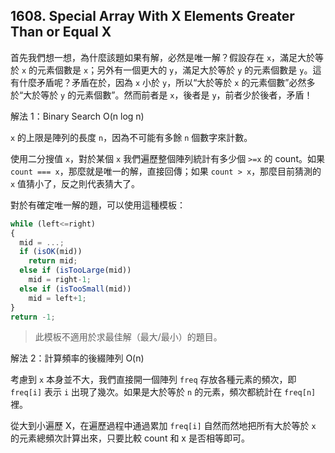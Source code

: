 ## 1608. Special Array With X Elements Greater Than or Equal X

首先我們想一想，為什麼該題如果有解，必然是唯一解？假設存在 `x`，滿足大於等於 `x` 的元素個數是 `x`；另外有一個更大的 `y`，滿足大於等於 `y` 的元素個數是 `y`。這有什麼矛盾呢？矛盾在於，因為 `x` 小於 `y`，所以“大於等於 `x` 的元素個數”必然多於“大於等於 `y` 的元素個數”。然而前者是 `x`，後者是 `y`，前者少於後者，矛盾！

解法 1：Binary Search O(n log n)

`x` 的上限是陣列的長度 `n`，因為不可能有多餘 `n` 個數字來計數。

使用二分搜值 `x`，對於某個 `x` 我們遍歷整個陣列統計有多少個 `>=x` 的 count。如果 `count === x`，那麼就是唯一的解，直接回傳；如果 `count > x`，那麼目前猜測的 `x` 值猜小了，反之則代表猜大了。

對於有確定唯一解的題，可以使用這種模板：

```ts
while (left<=right)
{
  mid = ...;
  if (isOK(mid))
    return mid;
  else if (isTooLarge(mid))
    mid = right-1;
  else if (isTooSmall(mid))
    mid = left+1;
}
return -1;
```
> 此模板不適用於求最佳解（最大/最小）的題目。

解法 2：計算頻率的後綴陣列 O(n)

考慮到 `x` 本身並不大，我們直接開一個陣列 `freq` 存放各種元素的頻次，即 `freq[i]` 表示 `i` 出現了幾次。如果是大於等於 `n` 的元素，頻次都統計在 `freq[n]` 裡。

從大到小遍歷 X，在遍歷過程中通過累加 `freq[i]` 自然而然地把所有大於等於 `x` 的元素總頻次計算出來，只要比較 count 和 x 是否相等即可。
